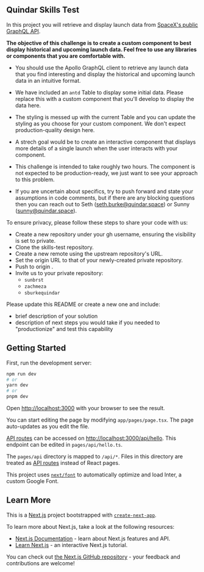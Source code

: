 ## Quindar Skills Test

In this project you will retrieve and display launch data from [SpaceX's public GraphQL API](https://studio.apollographql.com/public/SpaceX-pxxbxen/variant/current/explorer?explorerURLState=N4IgJg9gxgrgtgUwHYBcQC4QEcYIE4CeABADICGMSUAFggM5HAA6SRRANhVbQ8620TAIUZAJbs6LAUVFgpAuKLp1REJAH1Z8touWqNSMonkBfFiZAmgA). 

**The objective of this challenge is to create a custom component to best display historical and upcoming launch data. Feel free to use any libraries or components that you are comfortable with.**

- You should use the Apollo GraphQL client to retrieve any launch data that you find interesting and display the historical and upcoming launch data in an intuitive format.

- We have included an `antd` Table to display some initial data. Please replace this with a custom component that you'll develop to display the data here.

- The styling is messed up with the current Table and you can update the styling as you choose for your custom component. We don't expect production-quality design here. 

- A strech goal would be to create an interactive component that displays more details of a single launch when the user interacts with your component.

- This challenge is intended to take roughly two hours. The component is not expected to be production-ready, we just want to see your approach to this problem. 

- If you are uncertain about specifics, try to push forward and state your assumptions in code comments, but if there are any blocking questions then you can reach out to Seth (seth.burke@quindar.space) or Sunny (sunny@quindar.space).

To ensure privacy, please follow these steps to share your code with us:
- Create a new repository under your gh username, ensuring the visibility is set to private.
- Clone the skills-test repository.
- Create a new remote using the upstream repository's URL.
- Set the origin URL to that of your newly-created private repository.
- Push to origin .
- Invite us to your private repository: 
  - `sunbrst` 
  - `zachmeza` 
  - `sburkequindar`

Please update this README or create a new one and include:
- brief description of your solution
- description of next steps you would take if you needed to "productionize" and test this capability

## Getting Started

First, run the development server:

```bash
npm run dev
# or
yarn dev
# or
pnpm dev
```

Open [http://localhost:3000](http://localhost:3000) with your browser to see the result.

You can start editing the page by modifying `app/pages/page.tsx`. The page auto-updates as you edit the file.

[API routes](https://nextjs.org/docs/api-routes/introduction) can be accessed on [http://localhost:3000/api/hello](http://localhost:3000/api/hello). This endpoint can be edited in `pages/api/hello.ts`.

The `pages/api` directory is mapped to `/api/*`. Files in this directory are treated as [API routes](https://nextjs.org/docs/api-routes/introduction) instead of React pages.

This project uses [`next/font`](https://nextjs.org/docs/basic-features/font-optimization) to automatically optimize and load Inter, a custom Google Font.


## Learn More

This is a [Next.js](https://nextjs.org/) project bootstrapped with [`create-next-app`](https://github.com/vercel/next.js/tree/canary/packages/create-next-app).

To learn more about Next.js, take a look at the following resources:

- [Next.js Documentation](https://nextjs.org/docs) - learn about Next.js features and API.
- [Learn Next.js](https://nextjs.org/learn) - an interactive Next.js tutorial.

You can check out [the Next.js GitHub repository](https://github.com/vercel/next.js/) - your feedback and contributions are welcome!
